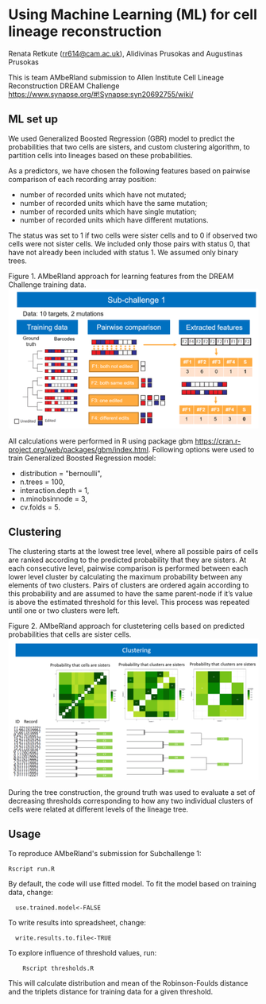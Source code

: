 # Using Machine Learning (ML) for cell lineage reconstruction
Renata Retkute (rr614@cam.ac.uk), Alidivinas Prusokas and Augustinas Prusokas

This is team AMbeRland submission to Allen Institute Cell Lineage Reconstruction DREAM Challenge https://www.synapse.org/#!Synapse:syn20692755/wiki/

## ML set up
We used  Generalized Boosted Regression (GBR)  model to predict the probabilities that two cells are sisters, and custom clustering algorithm, to partition cells into lineages based on these probabilities.  

As a predictors, we have chosen the following features based on pairwise comparison of each recording array position:
- number of recorded units which have not mutated;
- number of recorded units which have  the same mutation;
- number of recorded units which have  single mutation;
- number of recorded units which have different mutations. 

The status  was set to 1 if two cells were sister cells and to 0 if observed two cells were not sister cells. We included only those pairs with status 0, that have not already been included with status 1.  We assumed only binary trees.

Figure 1. AMbeRland approach for learning features from the DREAM Challenge training data.
![](AMbeRland_Method.png)

All calculations were performed in R using package gbm https://cran.r-project.org/web/packages/gbm/index.html.
Following options were used to train Generalized Boosted Regression model:
- distribution = "bernoulli",
-  n.trees = 100,
-  interaction.depth = 1,
-  n.minobsinnode = 3,
-  cv.folds = 5.

## Clustering
 The clustering starts at the lowest tree level, where all possible pairs of cells are ranked according to the predicted probability that they are sisters. At each consecutive level, pairwise comparison is performed between each lower level cluster by calculating the maximum probability between any elements of two clusters. Pairs of clusters are ordered again according to this probability and are assumed to have the same parent-node if it’s value is above the estimated threshold for this level. This process was repeated until one or two clusters were left.

Figure 2. AMbeRland approach for clustetering cells based on predicted probabilities that cells are sister cells.
![](AMbeRland_Clustering.png)

During the tree construction, the ground truth was used to evaluate a set of decreasing thresholds corresponding to how any two individual clusters of cells were related at different levels of the lineage tree.

## Usage
To reproduce AMbeRland's submission for Subchallenge 1:

    Rscript run.R

By default, the code will use fitted model. To fit the model based on training data, change:

      use.trained.model<-FALSE
    
To write results into spreadsheet, change:

      write.results.to.file<-TRUE

 To explore influence of threshold values, run:
        
        Rscript thresholds.R
 
 This will calculate distribution and mean of the Robinson-Foulds distance and the triplets distance for training data for a given threshold. 
